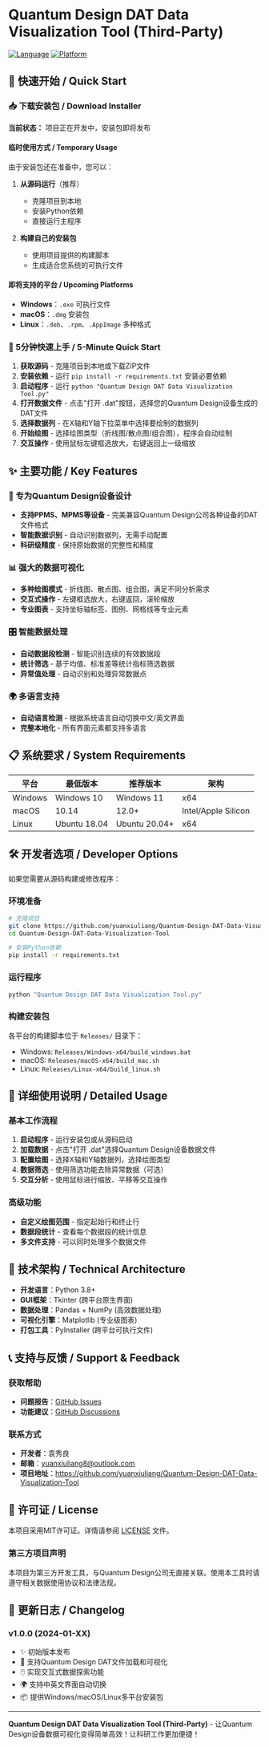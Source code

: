 # Quantum Design DAT Data Visualization Tool (Third-Party)

[![Language](https://img.shields.io/badge/Language-Chinese%20%7C%20English-blue)](https://github.com/yuanxiuliang/Quantum-Design-DAT-Data-Visualization-Tool)
[![Platform](https://img.shields.io/badge/Platform-Windows%20%7C%20macOS%20%7C%20Linux-green)](https://github.com/yuanxiuliang/Quantum-Design-DAT-Data-Visualization-Tool/releases)

## 🚀 快速开始 / Quick Start

### 📥 下载安装包 / Download Installer

**当前状态：** 项目正在开发中，安装包即将发布

#### 临时使用方式 / Temporary Usage
由于安装包还在准备中，您可以：

1. **从源码运行**（推荐）
   - 克隆项目到本地
   - 安装Python依赖
   - 直接运行主程序

2. **构建自己的安装包**
   - 使用项目提供的构建脚本
   - 生成适合您系统的可执行文件

#### 即将支持的平台 / Upcoming Platforms
- **Windows**：`.exe` 可执行文件
- **macOS**：`.dmg` 安装包  
- **Linux**：`.deb`、`.rpm`、`.AppImage` 多种格式

### 🎯 5分钟快速上手 / 5-Minute Quick Start

1. **获取源码** - 克隆项目到本地或下载ZIP文件
2. **安装依赖** - 运行 `pip install -r requirements.txt` 安装必要依赖
3. **启动程序** - 运行 `python "Quantum Design DAT Data Visualization Tool.py"`
4. **打开数据文件** - 点击"打开 .dat"按钮，选择您的Quantum Design设备生成的DAT文件
5. **选择数据列** - 在X轴和Y轴下拉菜单中选择要绘制的数据列
6. **开始绘图** - 选择绘图类型（折线图/散点图/组合图），程序会自动绘制
7. **交互操作** - 使用鼠标左键框选放大，右键返回上一级缩放

## ✨ 主要功能 / Key Features

### 🔬 专为Quantum Design设备设计
- **支持PPMS、MPMS等设备** - 完美兼容Quantum Design公司各种设备的DAT文件格式
- **智能数据识别** - 自动识别数据列，无需手动配置
- **科研级精度** - 保持原始数据的完整性和精度

### 📊 强大的数据可视化
- **多种绘图模式** - 折线图、散点图、组合图，满足不同分析需求
- **交互式操作** - 左键框选放大，右键返回，滚轮缩放
- **专业图表** - 支持坐标轴标签、图例、网格线等专业元素

### 🎛️ 智能数据处理
- **自动数据段检测** - 智能识别连续的有效数据段
- **统计筛选** - 基于均值、标准差等统计指标筛选数据
- **异常值处理** - 自动识别和处理异常数据点

### 🌍 多语言支持
- **自动语言检测** - 根据系统语言自动切换中文/英文界面
- **完整本地化** - 所有界面元素都支持多语言

## 📋 系统要求 / System Requirements

| 平台 | 最低版本 | 推荐版本 | 架构 |
|------|----------|----------|------|
| Windows | Windows 10 | Windows 11 | x64 |
| macOS | 10.14 | 12.0+ | Intel/Apple Silicon |
| Linux | Ubuntu 18.04 | Ubuntu 20.04+ | x64 |

## 🛠️ 开发者选项 / Developer Options

如果您需要从源码构建或修改程序：

### 环境准备
```bash
# 克隆项目
git clone https://github.com/yuanxiuliang/Quantum-Design-DAT-Data-Visualization-Tool.git
cd Quantum-Design-DAT-Data-Visualization-Tool

# 安装Python依赖
pip install -r requirements.txt
```

### 运行程序
```bash
python "Quantum Design DAT Data Visualization Tool.py"
```

### 构建安装包
各平台的构建脚本位于 `Releases/` 目录下：
- Windows: `Releases/Windows-x64/build_windows.bat`
- macOS: `Releases/macOS-x64/build_mac.sh`
- Linux: `Releases/Linux-x64/build_linux.sh`

## 📖 详细使用说明 / Detailed Usage

### 基本工作流程
1. **启动程序** - 运行安装包或从源码启动
2. **加载数据** - 点击"打开 .dat"选择Quantum Design设备数据文件
3. **配置绘图** - 选择X轴和Y轴数据列，选择绘图类型
4. **数据筛选** - 使用筛选功能去除异常数据（可选）
5. **交互分析** - 使用鼠标进行缩放、平移等交互操作

### 高级功能
- **自定义绘图范围** - 指定起始行和终止行
- **数据段统计** - 查看每个数据段的统计信息
- **多文件支持** - 可以同时处理多个数据文件

## 🔧 技术架构 / Technical Architecture

- **开发语言**：Python 3.8+
- **GUI框架**：Tkinter (跨平台原生界面)
- **数据处理**：Pandas + NumPy (高效数据处理)
- **可视化引擎**：Matplotlib (专业级图表)
- **打包工具**：PyInstaller (跨平台可执行文件)

## 📞 支持与反馈 / Support & Feedback

### 获取帮助
- **问题报告**：[GitHub Issues](https://github.com/yuanxiuliang/Quantum-Design-DAT-Data-Visualization-Tool/issues)
- **功能建议**：[GitHub Discussions](https://github.com/yuanxiuliang/Quantum-Design-DAT-Data-Visualization-Tool/discussions)

### 联系方式
- **开发者**：袁秀良
- **邮箱**：yuanxiuliang8@outlook.com
- **项目地址**：https://github.com/yuanxiuliang/Quantum-Design-DAT-Data-Visualization-Tool

## 📄 许可证 / License

本项目采用MIT许可证。详情请参阅 [LICENSE](LICENSE) 文件。

### 第三方项目声明
本项目为第三方开发工具，与Quantum Design公司无直接关联。使用本工具时请遵守相关数据使用协议和法律法规。

## 🎉 更新日志 / Changelog

### v1.0.0 (2024-01-XX)
- ✨ 初始版本发布
- 🎯 支持Quantum Design DAT文件加载和可视化
- 🖱️ 实现交互式数据探索功能
- 🌍 支持中英文界面自动切换
- 📦 提供Windows/macOS/Linux多平台安装包

---

**Quantum Design DAT Data Visualization Tool (Third-Party)** - 让Quantum Design设备数据可视化变得简单高效！让科研工作更加便捷！